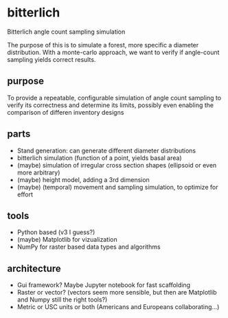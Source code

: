 # bitterlich
Bitterlich angle count sampling simulation

The purpose of this is to simulate a forest, more specific a diameter distribution. 
With a monte-carlo approach, we want to verify if angle-count sampling yields correct results.

## purpose
To provide a repeatable, configurable simulation of angle count sampling to verify its correctness and determine its limits,
possibly even enabling the comparison of differen inventory designs

## parts
* Stand generation: can generate different diameter distributions
* bitterlich simulation (function of a point, yields basal area)
* (maybe) simulation of irregular cross section shapes (ellipsoid or even more arbitrary)
* (maybe) height model, adding a 3rd dimension
* (maybe) (temporal) movement and sampling simulation, to optimize for effort

## tools
* Python based (v3 I guess?)
* (maybe) Matplotlib for vizualization
* NumPy for raster based data types and algorithms

## architecture
* Gui framework? Maybe Jupyter notebook for fast scaffolding
* Raster or vector? (vectors seem more sensible, but then are Matplotlib and Numpy still the right tools?)
* Metric or USC units or both (Americans and Europeans collaborating...)
